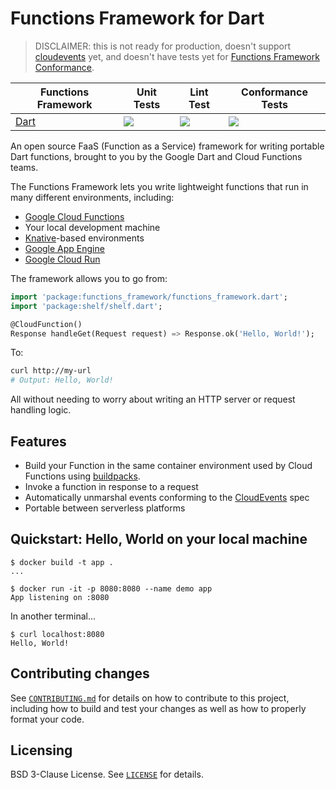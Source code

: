 # Functions Framework for Dart

> DISCLAIMER: this is not ready for production, doesn't support
> [cloudevents](https://github.com/googleapis/google-cloudevents) yet, and
> doesn't have tests yet for [Functions Framework Conformance](https://github.com/GoogleCloudPlatform/functions-framework-conformance).

|Functions Framework|Unit Tests|Lint Test|Conformance Tests|
|---|---|---|---|
[Dart][ff_dart]| [![][ff_dart_unit_img]][ff_dart_unit_link] | [![][ff_dart_lint_img]][ff_dart_lint_link] | [![][ff_dart_conformance_img]][ff_dart_conformance_link] |

An open source FaaS (Function as a Service) framework for writing portable Dart functions,
brought to you by the Google Dart and Cloud Functions teams.

The Functions Framework lets you write lightweight functions that run in many
different environments, including:

*   [Google Cloud Functions](https://cloud.google.com/functions/)
*   Your local development machine
*   [Knative](https://github.com/knative/)-based environments
*   [Google App Engine](https://cloud.google.com/appengine/docs/go/)
*   [Google Cloud Run](https://cloud.google.com/run/docs/quickstarts/build-and-deploy)

The framework allows you to go from:

```dart
import 'package:functions_framework/functions_framework.dart';
import 'package:shelf/shelf.dart';

@CloudFunction()
Response handleGet(Request request) => Response.ok('Hello, World!');
```

To:

```sh
curl http://my-url
# Output: Hello, World!
```

All without needing to worry about writing an HTTP server or request
handling logic.

## Features

*   Build your Function in the same container environment used by Cloud
    Functions using [buildpacks](https://github.com/GoogleCloudPlatform/buildpacks).
*   Invoke a function in response to a request
*   Automatically unmarshal events conforming to the
    [CloudEvents](https://cloudevents.io/) spec
*   Portable between serverless platforms

## Quickstart: Hello, World on your local machine

```shell
$ docker build -t app .
...

$ docker run -it -p 8080:8080 --name demo app
App listening on :8080
```

In another terminal...

```shell
$ curl localhost:8080
Hello, World!

```

## Contributing changes

See [`CONTRIBUTING.md`](../CONTRIBUTING.md) for details on how to contribute to
this project, including how to build and test your changes as well as how to
properly format your code.

## Licensing

BSD 3-Clause License. See [`LICENSE`](LICENSE) for details.

<!-- Repo links -->
[ff_dart]: https://github.com/GoogleCloudPlatform/functions-framework-dart

<!-- Unit Test links -->
[ff_dart_unit_img]: https://github.com/GoogleCloudPlatform/functions-framework-dart/workflows/Dart%20Unit%20CI/badge.svg
[ff_dart_unit_link]:  https://github.com/GoogleCloudPlatform/functions-framework-dart/actions?query=workflow%3A"Dart+Unit+CI"

<!-- Lint Test links -->
[ff_dart_lint_img]: https://github.com/GoogleCloudPlatform/functions-framework-dart/workflows/Dart%20Lint%20CI/badge.svg
[ff_dart_lint_link]:  https://github.com/GoogleCloudPlatform/functions-framework-dart/actions?query=workflow%3A"Dart+Lint+CI"

<!-- Conformance Test links -->
[ff_dart_conformance_img]: https://github.com/GoogleCloudPlatform/functions-framework-dart/workflows/Dart%20Conformance%20CI/badge.svg
[ff_dart_conformance_link]:  https://github.com/GoogleCloudPlatform/functions-framework-dart/actions?query=workflow%3A"Dart+Conformance+CI"
